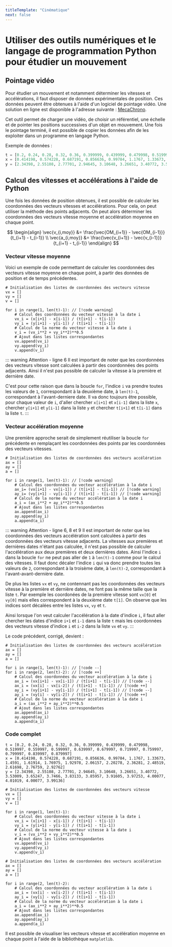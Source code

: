 ```yaml
---
titleTemplate: "Cinématique"
next: false
---
```


# Utiliser des outils numériques et le langage de programmation Python pour étudier un mouvement

## Pointage vidéo

Pour étudier un mouvement et notamment déterminer les vitesses et accélérations, il faut disposer de données expérimentales de position. Ces données peuvent être obtenues à l'aide d'un logiciel de pointage vidéo. Une solution en ligne est disponible à l'adresse suivante : [MecaChrono](https://www.eleves.online/MecaChrono/index.php?A=7&B=0&C=0&D=1&E=132&H=-1767820891&lang=fr).

Cet outil permet de charger une vidéo, de choisir un référentiel, une échelle et de pointer les positions successives d'un objet en mouvement. Une fois le pointage terminé, il est possible de copier les données afin de les exploiter dans un programme en langage Python.

Exemple de données :

```python
t = [0.2, 0.24, 0.28, 0.32, 0.36, 0.399999, 0.439999, 0.479998, 0.519997, 0.559997, 0.599997, 0.639997, 0.679997, 0.719997, 0.759997, 0.799997, 0.839997, 0.879997]
x = [0.414198, 0.574228, 0.687191, 0.856636, 0.99784, 1.1767, 1.33673, 1.4591, 1.61914, 1.76975, 1.92978, 2.06157, 2.20278, 2.36281, 2.48519, 2.61698, 2.76759, 2.92762]
y = [2.34398, 2.55108, 2.77701, 2.94645, 3.10648, 3.26651, 3.40772, 3.53009, 3.65247, 3.7466, 3.83133, 3.85957, 3.91605, 3.97253, 4.00077, 4.01019, 4.00077, 3.99136]
```

## Calcul des vitesses et accélérations à l'aide de Python

Une fois les données de position obtenues, il est possible de calculer les coordonnées des vecteurs vitesses et accélérations. Pour cela, on peut utiliser la méthode des points adjacents. On peut alors déterminer les coordonnées des vecteurs vitesse moyenne et accélération moyenne en chaque point.

$$
\begin{align}
\vec{v_{i,moy}} &= \frac{\vec{OM_{i+1}} - \vec{OM_{i-1}}}{t_{i+1} - t_{i-1}} \\
\vec{a_{i,moy}} &= \frac{\vec{v_{i+1}} - \vec{v_{i-1}}}{t_{i+1} - t_{i-1}}
\end{align}
$$

### Vecteur vitesse moyenne

Voici un exemple de code permettant de calculer les coordonnées des vecteurs vitesse moyenne en chaque point, à partir des données de position et de temps précédentes.

```python:line-numbers {1}
# Initialisation des listes de coordonnées des vecteurs vitesse
vx = []
vy = []
v = []

for i in range(1, len(t)-1): // [!code warning]
    # Calcul des coordonnées du vecteur vitesse à la date i
    vx_i = (x[i+1] - x[i-1]) / (t[i+1] - t[i-1])
    vy_i = (y[i+1] - y[i-1]) / (t[i+1] - t[i-1])
    # Calcul de la norme du vecteur vitesse à la date i
    v_i = (vx_i**2 + vy_i**2)**0.5
    # Ajout dans les listes correspondantes
    vx.append(vx_i)
    vy.append(vy_i)
    v.append(v_i)

```

::: warning Attention - ligne 6
Il est important de noter que les coordonnées des vecteurs vitesse sont calculées à partir des coordonnées des points adjacents. Ainsi il n'est pas possible de calculer la vitesse à la première et dernière date.

C'est pour cette raison que dans la boucle `for`, l'indice `i` va prendre toutes les valeurs de `1`, correspondant à la deuxième date, à `len(t)-1`, correspondant à l'avant-derniere date. Il va donc toujours être possible, pour chaque valeur de `i`, d'aller chercher `x[i+1]` et `x[i-1]` dans la liste `x`, chercher `y[i+1]` et `y[i-1]` dans la liste `y` et chercher `t[i+1]` et `t[i-1]` dans la liste `t`.
:::

### Vecteur accélération moyenne

Une première approche serait de simplement réutiliser la boucle `for` précédente en remplaçant les coordonnées des points par les coordonnées des vecteurs vitesses.

```python:line-numbers {1}
# Initialisation des listes de coordonnées des vecteurs accélération
ax = []
ay = []
a = []

for i in range(1, len(t)-1): // [!code warning]
    # Calcul des coordonnées du vecteur accélération à la date i
    ax_i= (vx[i+1] - vx[i-1]) / (t[i+1] - t[i-1]) // [!code warning]
    ay_i= (vy[i+1] - vy[i-1]) / (t[i+1] - t[i-1]) // [!code warning]
    # Calcul de la norme du vecteur accélération à la date i
    a_i = (ax_i**2 + ay_i**2)**0.5
    # Ajout dans les listes correspondantes
    ax.append(ax_i)
    ay.append(ay_i)
    a.append(a_i)
```

::: warning Attention - ligne 6, 8 et 9
Il est important de noter que les coordonnées des vecteurs accélération sont calculées à partir des coordonnées des vecteurs vitesse adjacents. La vitesses aux premières et dernières dates n'étant pas calculée, il n'est pas possible de calculer l'accélération aux deux premières et deux dernières dates. Ainsi l'indice `i` dans la boucle `for` ne peut pas aller de `1` à `len(t)-1` comme pour le calcul des vitesses. Il faut donc décaler l'indice `i` qui va donc prendre toutes les valeurs de `2`, correspondant à la troisème date, à `len(t)-2`, correspondant à l'avant-avant-dernière date.

De plus les listes `vx` et `vy`, ne contennant pas les coordonnées des vecteurs vitesse à la première et dernière dates, ne font pas la même taille que la liste `t`. Par exemple les coordonées de la première vitesse sont `vx[0]` et `vy[0]` mais elles correspondent à la deuxième date `t[1]`. On observe que les indices sont décalées entre les listes `vx`, `vy` et `t`.

Ainsi lorsque l'on veut calculer l'accélération à la date d'indice `i`, il faut aller chercher les dates d'indice `i+1` et `i-1` dans la liste `t` mais les coordonnées des vecteurs vitesse d'indice `i` et `i-2` dans la liste `vx` et `vy`.
:::

Le code précédent, corrigé, devient :

```python:line-numbers {1}
# Initialisation des listes de coordonnées des vecteurs accélération
ax = []
ay = []
a = []

for i in range(1, len(t)-1): // [!code --]
for i in range(2, len(t)-2): // [!code ++]
    # Calcul des coordonnées du vecteur accélération à la date i
    ax_i = (vx[i+1] - vx[i-1]) / (t[i+1] - t[i-1]) // [!code --]
    ax_i = (vx[i] - vx[i-2]) / (t[i+1] - t[i-1]) // [!code ++]
    ay_i = (vy[i+1] - vy[i-1]) / (t[i+1] - t[i-1]) // [!code --]
    ay_i = (vy[i] - vy[i-2]) / (t[i+1] - t[i-1]) // [!code ++]
    # Calcul de la norme du vecteur accélération à la date i
    a_i = (ax_i**2 + ay_i**2)**0.5
    # Ajout dans les listes correspondantes
    ax.append(ax_i)
    ay.append(ay_i)
    a.append(a_i)
```

### Code complet

```python:line-numbers
t = [0.2, 0.24, 0.28, 0.32, 0.36, 0.399999, 0.439999, 0.479998, 0.519997, 0.559997, 0.599997, 0.639997, 0.679997, 0.719997, 0.759997, 0.799997, 0.839997, 0.879997]
x = [0.414198, 0.574228, 0.687191, 0.856636, 0.99784, 1.1767, 1.33673, 1.4591, 1.61914, 1.76975, 1.92978, 2.06157, 2.20278, 2.36281, 2.48519, 2.61698, 2.76759, 2.92762]
y = [2.34398, 2.55108, 2.77701, 2.94645, 3.10648, 3.26651, 3.40772, 3.53009, 3.65247, 3.7466, 3.83133, 3.85957, 3.91605, 3.97253, 4.00077, 4.01019, 4.00077, 3.99136]

# Initialisation des listes de coordonnées des vecteurs vitesse
vx = []
vy = []
v = []

for i in range(1, len(t)-1):
    # Calcul des coordonnées du vecteur vitesse à la date i
    vx_i = (x[i+1] - x[i-1]) / (t[i+1] - t[i-1])
    vy_i = (y[i+1] - y[i-1]) / (t[i+1] - t[i-1])
    # Calcul de la norme du vecteur vitesse à la date i
    v_i = (vx_i**2 + vy_i**2)**0.5
    # Ajout dans les listes correspondantes
    vx.append(vx_i)
    vy.append(vy_i)
    v.append(v_i)

# Initialisation des listes de coordonnées des vecteurs accélération
ax = []
ay = []
a = []

for i in range(2, len(t)-2):
    # Calcul des coordonnées du vecteur accélération à la date i
    ax_i = (vx[i] - vx[i-2]) / (t[i+1] - t[i-1])
    ay_i = (vy[i] - vy[i-2]) / (t[i+1] - t[i-1])
    # Calcul de la norme du vecteur accélération à la date i
    a_i = (ax_i**2 + ay_i**2)**0.5
    # Ajout dans les listes correspondantes
    ax.append(ax_i)
    ay.append(ay_i)
    a.append(a_i)
```

Il est possible de visualiser les vecteurs vitesse et accélération moyenne en chaque point à l'aide de la bibliothèque `matplotlib`.
